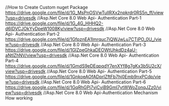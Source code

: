 //How to Create Custom nuget Package 
https://drive.google.com/file/d/1G_MsPnOSVwTullRXx2npkrdr0RS5n_ff/view?usp=drivesdk
//Asp.Net Core 8.0 Web Api- Authentication Part-1
https://drive.google.com/file/d/1G_4G_HHHQ2-d6IDVCJOkYyDpeW1008Ky/view?usp=drivesdk
//Asp.Net Core 8.0 Web Api- Authentication Part-2
https://drive.google.com/file/d/1GfpznEA1lmrquc7iQWJwLu7CTiPO_0U_/view?usp=drivesdk
//Asp.Net Core 8.0 Web Api- Authentication Part-3
https://drive.google.com/file/d/1GlZpeGhkaDEOWtUhkdDz4aU-aNtlZhNV/view?usp=drivesdk
//Asp.Net Core 8.0 Web Api- Authentication Part-4
https://drive.google.com/file/d/1GmdS9eDEqpqdY7enXYf8g7gKx3b5U2cX/view?usp=drivesdk
//Asp.Net Core 8.0 Web Api- Authentication Part-5
https://drive.google.com/file/d/1GnkoeAOfADprlZftFb7hj0Emb9nxPCdp/view?usp=drivesdk
//Asp.Net Core 8.0 Web Api- Authentication Part-6
https://drive.google.com/file/d/1GqRhGPj7vjCviB9GmI7ytWWoZonqJZz0/view?usp=drivesdk
//Asp.Net Core 8.0 Web Api-Authentication Mechanism How working 
